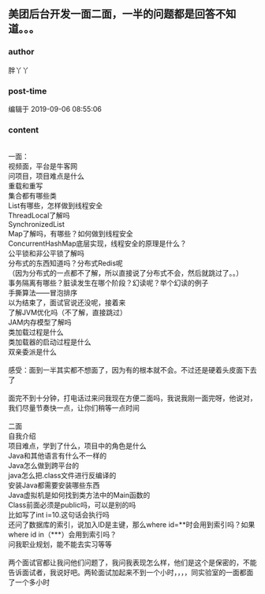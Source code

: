 ## 美团后台开发一面二面，一半的问题都是回答不知道。。。
### author 
胖丫丫
### post-time 

编辑于  2019-09-06 08:55:06
### content 
<div class="post-topic-des nc-post-content">
 <div>
  <br/>
 </div>
 <div>
  一面：
 </div>
 <div>
  视频面，平台是牛客网
 </div>
 <div>
  问项目，项目难点是什么
  <br/>
 </div>
 <div>
  重载和重写
 </div>
 <div>
  集合都有哪些类
 </div>
 <div>
  List有哪些，怎样做到线程安全
 </div>
 <div>
  ThreadLocal了解吗
 </div>
 <div>
  SynchronizedList
 </div>
 <div>
  Map了解吗，有哪些？如何做到线程安全
 </div>
 <div>
  ConcurrentHashMap底层实现，线程安全的原理是什么？
 </div>
 <div>
  公平锁和非公平锁了解吗
 </div>
 <div>
  分布式的东西知道吗？分布式Redis呢
 </div>
 <div>
  （因为分布式的一点都不了解，所以直接说了分布式不会，然后就跳过了。。）
 </div>
 <div>
  事务隔离有哪些？脏读发生在哪个阶段？幻读呢？举个幻读的例子
 </div>
 <div>
  手撕算法——冒泡排序
 </div>
 <div>
  以为结束了，面试官说还没呢，接着来
 </div>
 <div>
  了解JVM优化吗（不了解，直接跳过）
 </div>
 <div>
  JAM内存模型了解吗
 </div>
 <div>
  类加载过程是什么
 </div>
 <div>
  类加载器的启动过程是什么
 </div>
 <div>
  双亲委派是什么
 </div>
 <div>
  <br/>
 </div>
 <div>
  感受：面到一半其实都不想面了，因为有的根本就不会。不过还是硬着头皮面下去了
 </div>
 <div>
  <br/>
 </div>
 <div>
  面完不到十分钟，打电话过来问我现在方便二面吗，我说我刚一面完呀，他说对，我们尽量节奏快一点，让你们稍等一点时间
 </div>
 <div>
  <br/>
 </div>
 <div>
  二面
 </div>
 <div>
  自我介绍
 </div>
 <div>
  项目难点，学到了什么，项目中的角色是什么
 </div>
 <div>
  Java和其他语言有什么不一样的
 </div>
 <div>
  Java怎么做到跨平台的
 </div>
 <div>
  java怎么把.class文件进行反编译的
 </div>
 <div>
  安装Java都需要安装哪些东西
 </div>
 <div>
  Java虚拟机是如何找到类方法中的Main函数的
 </div>
 <div>
  Class前面必须是public吗，可以是别的吗
 </div>
 <div>
  比如写了int i=10.这句话会执行吗
 </div>
 <div>
  还问了数据库的索引，说加入ID是主键，那么where id=**时会用到索引吗？如果where id in（***）会用到索引吗？
 </div>
 <div>
  问我职业规划，能不能去实习等等
  <br/>
 </div>
 <div>
  <br/>
 </div>
 <div>
  两个面试官都让我问他们问题了，我问我表现怎么样，他们是这个是保密的，不能告诉面试者，我说好吧。两轮面试加起来不到一个小时，，，，同实验室的一面都面了一个多小时
  <br/>
 </div>
</div>
